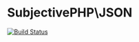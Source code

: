 # SubjectivePHP\JSON

[![Build Status](https://travis-ci.org/subjective-php/json.svg?branch=master)](https://travis-ci.org/subjective-php/json)
